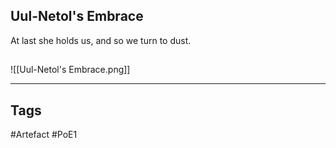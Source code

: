 ## Uul-Netol's Embrace
At last she holds us,
and so we turn to dust.
##
![[Uul-Netol's Embrace.png]]

---
## Tags
#Artefact
#PoE1
